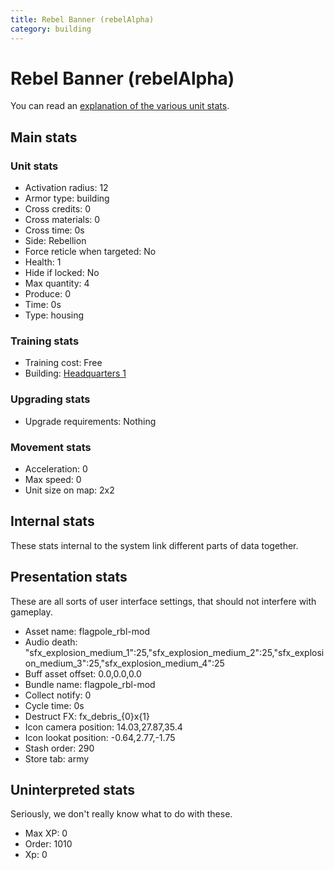 ```yaml
---
title: Rebel Banner (rebelAlpha)
category: building
---
```


# Rebel Banner (rebelAlpha)

You can read an [explanation  of the various unit stats](unitexplained.md).

## Main stats

### Unit stats

  * Activation radius: 12
  * Armor type: building
  * Cross credits: 0
  * Cross materials: 0
  * Cross time: 0s
  * Side: Rebellion
  * Force reticle when targeted: No
  * Health: 1
  * Hide if locked: No
  * Max quantity: 4
  * Produce: 0
  * Time: 0s
  * Type: housing

### Training stats

  * Training cost: Free
  * Building: [Headquarters 1](rebelHQ.html)

### Upgrading stats

  * Upgrade requirements: Nothing

### Movement stats

  * Acceleration: 0
  * Max speed: 0
  * Unit size on map: 2x2

## Internal stats

These stats internal to the system link different parts of data together.


## Presentation stats

These are all sorts of user interface settings, that should not interfere with gameplay.

  * Asset name: flagpole_rbl-mod
  * Audio death: "sfx_explosion_medium_1":25,"sfx_explosion_medium_2":25,"sfx_explosion_medium_3":25,"sfx_explosion_medium_4":25
  * Buff asset offset: 0.0,0.0,0.0
  * Bundle name: flagpole_rbl-mod
  * Collect notify: 0
  * Cycle time: 0s
  * Destruct FX: fx_debris_{0}x{1}
  * Icon camera position: 14.03,27.87,35.4
  * Icon lookat position: -0.64,2.77,-1.75
  * Stash order: 290
  * Store tab: army

## Uninterpreted stats

Seriously, we don't really know what to do with these.

  * Max XP: 0
  * Order: 1010
  * Xp: 0

